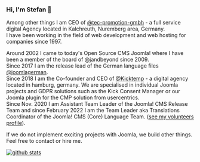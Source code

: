 ### Hi, I'm Stefan 👋

Among other things I am CEO of [@tec-promotion-gmbh](https://github.com/tec-promotion-gmbh/) - a full service digital Agency located in Kalchreuth, Nuremberg area, Germany.  
I have been working in the field of web development and web hosting for companies since 1997.  

Around 2002 I came to today's Open Source CMS Joomla! where I have been a member of the board of @jandbeyond since 2009.  
Since 2017 I am the release lead of the German language files [@joomlagerman](https://github.com/joomlagerman/).  
Since 2018 I am the Co-founder and CEO of [@Kicktemp](https://github.com/Kicktemp/) - a digital agency located in hamburg, germany. We are specialised in individual Joomla projects and GDPR solutions such as the Kick Consent Manager or our Joomla plugin for the CMP solution from usercentrics.  
Since Nov. 2020 I am Assistant Team Leader of the Joomla! CMS Release Team and since February 2022 I am the Team Leader aka Translations Coordinator of the Joomla! CMS (Core) Language Team. ([see my volunteers profile](https://volunteers.joomla.org/joomlers/1163-stefan-wendhausen)).

If we do not implement exciting projects with Joomla, we build other things.  
Feel free to contact or hire me. 

[![github stats](https://github-readme-stats.vercel.app/api?username=tecpromotion&show_icons=true&theme=vue-dark)](https://github.com/tecpromotion/github-readme-stats)

